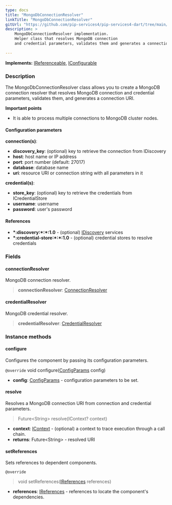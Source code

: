 ```yaml
---
type: docs
title: "MongoDbConnectionResolver"
linkTitle: "MongoDbConnectionResolver"
gitUrl: "https://github.com/pip-services4/pip-services4-dart/tree/main/pip-services4-mongodb-dart"
description: >
    MongoDbConnectionResolver implementation.
    Helper class that resolves MongoDB connection
    and credential parameters, validates them and generates a connection URI.
  
---
```


**Implements:** [IReferenceable](../../../components/refer/ireferenceable), [IConfigurable](../../../components/config/iconfigurable)

### Description

The MongoDbConnectionResolver class allows you to create a MongoDB connection resolver that resolves MongoDB connection and credential parameters, validates them, and generates a connection URI.

**Important points**

-  It is able to process multiple connections to MongoDB cluster nodes.

#### Configuration parameters

**connection(s)**:
- **discovery_key**: (optional) key to retrieve the connection from IDiscovery
- **host**: host name or IP address
- **port**: port number (default: 27017)
- **database**: database name
- **uri**: resource URI or connection string with all parameters in it

**credential(s)**:
- **store_key**: (optional) key to retrieve the credentials from ICredentialStore
- **username**: username
- **password**: user's password

#### References
- **\*:discovery:\*:\*:1.0** - (optional) [IDiscovery](../../../config/connect/idiscovery) services
- **\*:credential-store:\*:\*:1.0** - (optional) credential stores to resolve credentials


### Fields

<span class="hide-title-link">

#### connectionResolver
MongoDB connection resolver.
> **connectionResolver**: [ConnectionResolver](../../../config/connect/connection_resolver) 

#### credentialResolver
MongoDB credential resolver.
> **credentialResolver**: [CredentialResolver](../../../config/auth/credential_resolver) 

</span>


### Instance methods

#### configure
Configures the component by passing its configuration parameters.

`@override`
void configure([ConfigParams](../../../components/config/config_params) config)
- **config**: [ConfigParams](../../../components/config/config_params) - configuration parameters to be set.


#### resolve
Resolves a MongoDB connection URI from connection and credential parameters.

> Future\<String\> resolve(IContext? context)

- **context**: [IContext](../../../components/context/icontext) - (optional) a context to trace execution through a call chain.
- **returns**: Future\<String\> - resolved URI

#### setReferences
Sets references to dependent components.

`@override`
> void setReferences([IReferences](../../../components/refer/ireferences) references)

- **references**: [IReferences](../../../components/refer/ireferences) - references to locate the component's dependencies.
